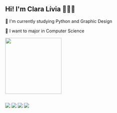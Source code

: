 ## Hi! I'm Clara Lívia 🙋🏻‍♀️

💜 I'm currently studying Python and Graphic Design 

💙 I want to major in Computer Science

<div align="left">
  <a href="https://github.com/claralivia">
  <img height="180em" src="https://github-readme-stats.vercel.app/api?username=claralivia&show_icons=true&theme=buefy&include_all_commits=true&count_private=true"/>
</div>
  
##
  
<div>
  <a href="https://discord.gg/xB2eAyWW" target="_blank"><img src="https://img.shields.io/badge/Discord-7289DA?style=for-the-badge&logo=discord&logoColor=white" target="_blank"></a> 
  <a href="https://instagram.com/claralivia.py" target="_blank"><img src="https://img.shields.io/badge/-Instagram-%23E4405F?style=for-the-badge&logo=instagram&logoColor=white" target="_blank"></a>
  <a href="https://www.linkedin.com/in/claralivia" target="_blank"><img src="https://img.shields.io/badge/-LinkedIn-%230077B5?style=for-the-badge&logo=linkedin&logoColor=white" target="_blank"></a> 
  <a href = "mailto:claralivia2303@hotmail.com"><img src="https://img.shields.io/badge/-Gmail-%23333?style=for-the-badge&logo=gmail&logoColor=white" target="_blank"></a>
</div>

##


